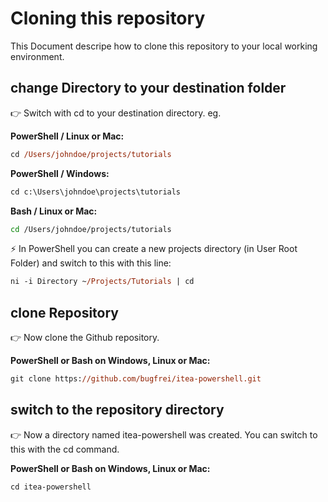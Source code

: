 # Cloning this repository

This Document descripe how to clone this repository to your local working environment.

## change Directory to your destination folder

👉 Switch with cd <path> to your destination directory. eg.

**PowerShell / Linux or Mac:**
```ps
cd /Users/johndoe/projects/tutorials 
```
**PowerShell / Windows:**
```ps
cd c:\Users\johndoe\projects\tutorials
```
**Bash / Linux or Mac:**
```bash
cd /Users/johndoe/projects/tutorials 
```

⚡ In PowerShell you can create a new projects directory (in User Root Folder) and switch to this with this line:
```ps
ni -i Directory ~/Projects/Tutorials | cd
```
## clone Repository

👉 Now clone the Github repository.

**PowerShell or Bash on Windows, Linux or Mac:**
```ps
git clone https://github.com/bugfrei/itea-powershell.git
```

## switch to the repository directory

👉 Now a directory named itea-powershell was created. You can switch to this with the cd command.<br />

**PowerShell or Bash on Windows, Linux or Mac:**
```ps
cd itea-powershell
```

